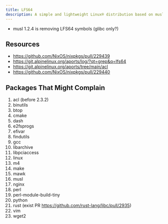 ```yaml
---
title: LFS64
description: A simple and lightweight Linux® distribution based on musl libc and toybox
---
```


- musl 1.2.4 is removing LFS64 symbols (glibc only?)

## Resources
- https://github.com/NixOS/nixpkgs/pull/229439
- https://git.alpinelinux.org/aports/log/?qt=grep&q=lfs64
- https://git.alpinelinux.org/aports/tree/main/acl
- https://github.com/NixOS/nixpkgs/pull/229440

## Packages That Might Complain
1. acl (before 2.3.2)
2. binutils
3. btop
4. cmake
5. dash
6. e2fsprogs
7. efivar
8. findutils
9. gcc
10. libarchive
11. libpciaccess
12. linux
13. m4
14. make
15. mawk
16. musl
17. nginx
18. perl
19. perl-module-build-tiny
20. python
21. rust (exist PR https://github.com/rust-lang/libc/pull/2935)
22. vim
23. wget2
